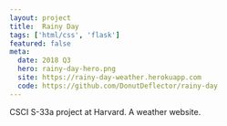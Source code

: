 ```yaml
---
layout: project
title:  Rainy Day
tags: ['html/css', 'flask']
featured: false
meta:
  date: 2018 Q3
  hero: rainy-day-hero.png
  site: https://rainy-day-weather.herokuapp.com
  code: https://github.com/DonutDeflector/rainy-day
---
```


CSCI S-33a project at Harvard. A weather website.